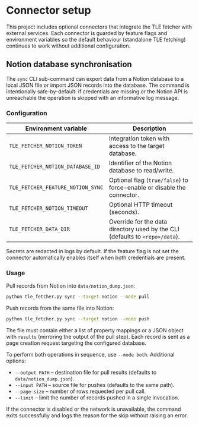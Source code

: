 # Connector setup

This project includes optional connectors that integrate the TLE fetcher with
external services. Each connector is guarded by feature flags and environment
variables so the default behaviour (standalone TLE fetching) continues to work
without additional configuration.

## Notion database synchronisation

The `sync` CLI sub-command can export data from a Notion database to a local
JSON file or import JSON records into the database. The command is intentionally
safe-by-default: if credentials are missing or the Notion API is unreachable the
operation is skipped with an informative log message.

### Configuration

| Environment variable | Description |
| --- | --- |
| `TLE_FETCHER_NOTION_TOKEN` | Integration token with access to the target database. |
| `TLE_FETCHER_NOTION_DATABASE_ID` | Identifier of the Notion database to read/write. |
| `TLE_FETCHER_FEATURE_NOTION_SYNC` | Optional flag (`true/false`) to force-enable or disable the connector. |
| `TLE_FETCHER_NOTION_TIMEOUT` | Optional HTTP timeout (seconds). |
| `TLE_FETCHER_DATA_DIR` | Override for the data directory used by the CLI (defaults to `<repo>/data`). |

Secrets are redacted in logs by default. If the feature flag is not set the
connector automatically enables itself when both credentials are present.

### Usage

Pull records from Notion into `data/notion_dump.json`:

```bash
python tle_fetcher.py sync --target notion --mode pull
```

Push records from the same file into Notion:

```bash
python tle_fetcher.py sync --target notion --mode push
```

The file must contain either a list of property mappings or a JSON object with
`results` (mirroring the output of the pull step). Each record is sent as a page
creation request targeting the configured database.

To perform both operations in sequence, use `--mode both`. Additional options:

* `--output PATH` – destination file for pull results (defaults to
  `data/notion_dump.json`).
* `--input PATH` – source file for pushes (defaults to the same path).
* `--page-size` – number of rows requested per pull call.
* `--limit` – limit the number of records pushed in a single invocation.

If the connector is disabled or the network is unavailable, the command exits
successfully and logs the reason for the skip without raising an error.
